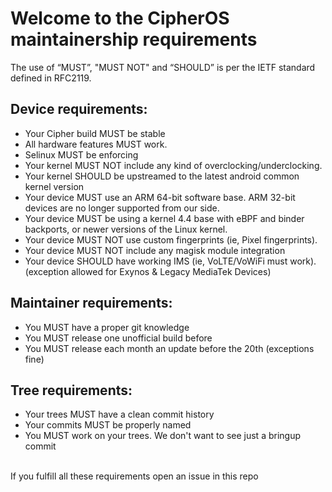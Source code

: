 # Welcome to the CipherOS maintainership requirements

The use of “MUST”, "MUST NOT" and “SHOULD” is per the IETF standard defined in RFC2119.

## Device requirements:
* Your Cipher build MUST be stable
* All hardware features MUST work.
* Selinux MUST be enforcing
* Your kernel MUST NOT include any kind of overclocking/underclocking.
* Your kernel SHOULD be upstreamed to the latest android common kernel version
* Your device MUST use an ARM 64-bit software base. ARM 32-bit devices are no longer supported from our side.
* Your device MUST be using a kernel 4.4 base with eBPF and binder backports, or newer versions of the Linux kernel.
* Your device MUST NOT use custom fingerprints (ie, Pixel fingerprints).
* Your device MUST NOT include any magisk module integration
* Your device SHOULD have working IMS (ie, VoLTE/VoWiFi must work). (exception allowed for Exynos & Legacy MediaTek Devices)

## Maintainer requirements:
* You MUST have a proper git knowledge
* You MUST release one unofficial build before
* You MUST release each month an update before the 20th (exceptions fine)

## Tree requirements:
* Your trees MUST have a clean commit history
* Your commits MUST be properly named
* You MUST work on your trees. We don't want to see just a bringup commit

<br />
If you fulfill all these requirements open an issue in this repo
